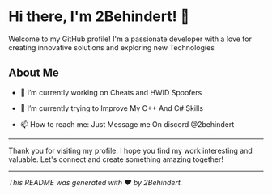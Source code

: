 # Hi there, I'm 2Behindert! 👋

Welcome to my GitHub profile! I'm a passionate developer with a love for creating innovative solutions and exploring new Technologies 

## About Me

- 🔭 I’m currently working on Cheats and HWID Spoofers

- 🌱 I’m currently trying to Improve My C++ And C# Skills 

- 📫 How to reach me: Just Message me On discord @2behindert
---

Thank you for visiting my profile. I hope you find my work interesting and valuable. Let's connect and create something amazing together!

---

*This README was generated with ❤️ by 2Behindert.*

